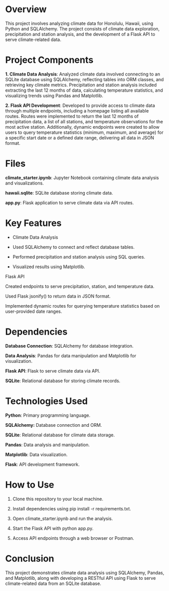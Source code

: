 # Overview

This project involves analyzing climate data for Honolulu, Hawaii, using Python and SQLAlchemy. The project consists of climate data exploration, precipitation and station analysis, and the development of a Flask API to serve climate-related data.

# Project Components

__1. Climate Data Analysis__: Analyzed climate data involved connecting to an SQLite database using SQLAlchemy, reflecting tables into ORM classes, and retrieving key climate metrics. Precipitation and station analysis included extracting the last 12 months of data, calculating temperature statistics, and visualizing trends using Pandas and Matplotlib.

__2. Flask API Development__: Developed to provide access to climate data through multiple endpoints, including a homepage listing all available routes. Routes were implemented to return the last 12 months of precipitation data, a list of all stations, and temperature observations for the most active station. Additionally, dynamic endpoints were created to allow users to query temperature statistics (minimum, maximum, and average) for a specific start date or a defined date range, delivering all data in JSON format.

# Files

__climate_starter.ipynb__: Jupyter Notebook containing climate data analysis and visualizations.

__hawaii.sqlite__: SQLite database storing climate data.

__app.py__: Flask application to serve climate data via API routes.

# Key Features

- Climate Data Analysis

- Used SQLAlchemy to connect and reflect database tables.

- Performed precipitation and station analysis using SQL queries.

- Visualized results using Matplotlib.

Flask API

Created endpoints to serve precipitation, station, and temperature data.

Used Flask jsonify() to return data in JSON format.

Implemented dynamic routes for querying temperature statistics based on user-provided date ranges.

# Dependencies

__Database Connection__: SQLAlchemy for database integration.

__Data Analysis__: Pandas for data manipulation and Matplotlib for visualization.

__Flask API__: Flask to serve climate data via API.

__SQLite__: Relational database for storing climate records.

# Technologies Used

__Python__: Primary programming language.

__SQLAlchemy:__ Database connection and ORM.

__SQLite__: Relational database for climate data storage.

__Pandas__: Data analysis and manipulation.

__Matplotlib__: Data visualization.

__Flask__: API development framework.

 # How to Use

1. Clone this repository to your local machine.

2. Install dependencies using pip install -r requirements.txt.

3. Open climate_starter.ipynb and run the analysis.

4. Start the Flask API with python app.py.

5. Access API endpoints through a web browser or Postman.

# Conclusion

This project demonstrates climate data analysis using SQLAlchemy, Pandas, and Matplotlib, along with developing a RESTful API using Flask to serve climate-related data from an SQLite database.

<!--Mod 10-->

